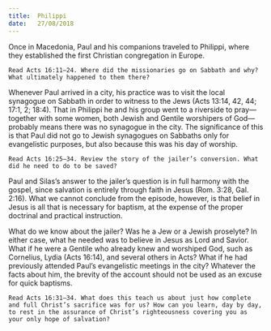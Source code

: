 ```yaml
---
title:  Philippi
date:   27/08/2018
---
```


Once in Macedonia, Paul and his companions traveled to Philippi, where they established the first Christian congregation in Europe.

`Read Acts 16:11–24. Where did the missionaries go on Sabbath and why? What ultimately happened to them there?`

Whenever Paul arrived in a city, his practice was to visit the local synagogue on Sabbath in order to witness to the Jews (Acts 13:14, 42, 44; 17:1, 2; 18:4). That in Philippi he and his group went to a riverside to pray—together with some women, both Jewish and Gentile worshipers of God—probably means there was no synagogue in the city. The significance of this is that Paul did not go to Jewish synagogues on Sabbaths only for evangelistic purposes, but also because this was his day of worship.

`Read Acts 16:25–34. Review the story of the jailer’s conversion. What did he need to do to be saved?`

Paul and Silas’s answer to the jailer’s question is in full harmony with the gospel, since salvation is entirely through faith in Jesus (Rom. 3:28, Gal. 2:16). What we cannot conclude from the episode, however, is that belief in Jesus is all that is necessary for baptism, at the expense of the proper doctrinal and practical instruction.

What do we know about the jailer? Was he a Jew or a Jewish proselyte? In either case, what he needed was to believe in Jesus as Lord and Savior. What if he were a Gentile who already knew and worshiped God, such as Cornelius, Lydia (Acts 16:14), and several others in Acts? What if he had previously attended Paul’s evangelistic meetings in the city? Whatever the facts about him, the brevity of the account should not be used as an excuse for quick baptisms.

`Read Acts 16:31–34. What does this teach us about just how complete and full Christ’s sacrifice was for us? How can you learn, day by day, to rest in the assurance of Christ’s righteousness covering you as your only hope of salvation?`